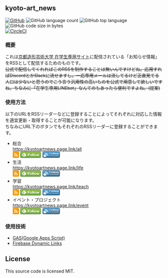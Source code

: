 ## kyoto-art_news
[![GitHub](https://img.shields.io/github/license/redpeacock78/kyoto-art_news)](https://github.com/redpeacock78/kyoto-art_news/blob/master/LICENSE)
![GitHub language count](https://img.shields.io/github/languages/count/redpeacock78/kyoto-art_news)
![GitHub top language](https://img.shields.io/github/languages/top/redpeacock78/kyoto-art_news)
![GitHub code size in bytes](https://img.shields.io/github/languages/code-size/redpeacock78/kyoto-art_news)  
[![CircleCI](https://img.shields.io/circleci/build/github/redpeacock78/kyoto-art_news)](https://circleci.com/gh/redpeacock78/kyoto-art_news)

### 概要
これは[京都造形芸術大学 在学生専用サイト](https://www.kyoto-art.ac.jp/student/)に配信されている「お知らせ情報」をRSSとして配信するためのものです。  
~~公式で配信してくれればこのRSSを制作することは無いんですけどね。応用すればDiscordとかSlackに流せますし。一応専用メールは流してるけど正直見てる人口は少ないと思うのでこう言う汎用性の高いものを公式で用意して欲しいですね。ちなみに「在学生専用LINEbot」なんてのもあったら便利ですよね。(提案)~~

### 使用方法
以下のURLをRSSリーダーなどに登録することによってそれぞれに対応した情報を適宜更新・取得することが可能になります。  
ちなみにURL下のボタンでもそれぞれのRSSリーダーに登録することができます。

- 総合  
  https://kyotoartnews.page.link/all  
  <a href="https://kyotoartnews.page.link/all"><img src="https://raw.githubusercontent.com/redpeacock78/kyoto-art_news/images/images/rss.png" alt="RSSを購読する" width="20" height="20"></a>
  <a href='https://feedly.com/i/subscription/feed%2Fhttps%3A%2F%2Fkyotoartnews.page.link%2Fall'  target='blank'><img id='feedlyFollow' src='https://raw.githubusercontent.com/redpeacock78/kyoto-art_news/images/images/feedly-follow-rectangle-volume-small_2x.png' alt='follow us in feedly' width='66' height='20'></a>
  <a href="http://www.inoreader.com/feed/https://kyotoartnews.page.link/all" target="blank"><img src="https://raw.githubusercontent.com/redpeacock78/kyoto-art_news/images/images/inoreader-follow.png" alt='follow us in inoreader' width='57' height='20'></a>
- 生活  
  https://kyotoartnews.page.link/life  
  <a href="https://kyotoartnews.page.link/life"><img src="https://raw.githubusercontent.com/redpeacock78/kyoto-art_news/images/images/rss.png" alt="RSSを購読する" width="20" height="20"></a>
  <a href='https://feedly.com/i/subscription/feed%2Fhttps%3A%2F%2Fkyotoartnews.page.link%2Flife'  target='blank'><img id='feedlyFollow' src='https://raw.githubusercontent.com/redpeacock78/kyoto-art_news/images/images/feedly-follow-rectangle-volume-small_2x.png' alt='follow us in feedly' width='66' height='20'></a>
  <a href="http://www.inoreader.com/feed/https://kyotoartnews.page.link/life" target="blank"><img src="https://raw.githubusercontent.com/redpeacock78/kyoto-art_news/images/images/inoreader-follow.png" alt='follow us in inoreader' width='57' height='20'></a>
- 学習  
  https://kyotoartnews.page.link/teach  
  <a href="https://kyotoartnews.page.link/teach"><img src="https://raw.githubusercontent.com/redpeacock78/kyoto-art_news/images/images/rss.png" alt="RSSを購読する" width="20" height="20"></a>
  <a href='https://feedly.com/i/subscription/feed%2Fhttps%3A%2F%2Fkyotoartnews.page.link%2Fteach'  target='blank'><img id='feedlyFollow' src='https://raw.githubusercontent.com/redpeacock78/kyoto-art_news/images/images/feedly-follow-rectangle-volume-small_2x.png' alt='follow us in feedly' width='66' height='20'></a>
  <a href="http://www.inoreader.com/feed/https://kyotoartnews.page.link/teach" target="blank"><img src="https://raw.githubusercontent.com/redpeacock78/kyoto-art_news/images/images/inoreader-follow.png" alt='follow us in inoreader' width='57' height='20'></a>
- イベント・プロジェクト  
  https://kyotoartnews.page.link/event  
  <a href="https://kyotoartnews.page.link/event"><img src="https://raw.githubusercontent.com/redpeacock78/kyoto-art_news/images/images/rss.png" alt="RSSを購読する" width="20" height="20"></a>
  <a href='https://feedly.com/i/subscription/feed%2Fhttps%3A%2F%2Fkyotoartnews.page.link%2Fevent'  target='blank'><img id='feedlyFollow' src='https://raw.githubusercontent.com/redpeacock78/kyoto-art_news/images/images/feedly-follow-rectangle-volume-small_2x.png' alt='follow us in feedly' width='66' height='20'></a>
  <a href="http://www.inoreader.com/feed/https://kyotoartnews.page.link/event" target="blank"><img src="https://raw.githubusercontent.com/redpeacock78/kyoto-art_news/images/images/inoreader-follow.png" alt='follow us in inoreader' width='57' height='20'></a>

### 使用技術
- [GAS(Google Apps Script)](https://developers.google.com/apps-script/)
- [Firebase Dynamic Links](https://firebase.google.com/docs/dynamic-links?hl=ja)

## License
This source code is licensed MIT.